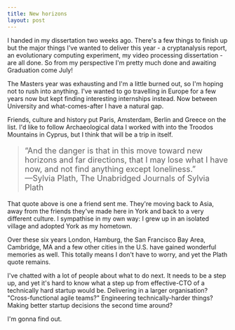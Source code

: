 ```yaml
---
title: New horizons
layout: post
---
```


I handed in my dissertation two weeks ago. There's a few things to finish up but the major things I've wanted to deliver this year - a cryptanalysis report, an evolutionary computing experiment, my video processing dissertation - are all done. So from my perspective I'm pretty much done and awaiting Graduation come July!

The Masters year was exhausting and I'm a little burned out, so I'm hoping not to rush into anything. I've wanted to go travelling in Europe for a few years now but kept finding interesting internships instead. Now between University and what-comes-after I have a natural gap.
<!--more-->

Friends, culture and history put Paris, Amsterdam, Berlin and Greece on the list. I'd like to follow Archaeological data I worked with into the Troodos Mountains in Cyprus, but I think that will be a trip in itself.

<blockquote>
  <p style="font-size: 18px;">“And the danger is that in this move toward new horizons and far directions, that I may lose what I have now, and not find anything except loneliness.”
<br>—Sylvia Plath, The Unabridged Journals of Sylvia Plath</p>
</blockquote>

That quote above is one a friend sent me. They're moving back to Asia, away from the friends they've made here in York and back to a very different culture. I sympathise in my own way: I grew up in an isolated village and adopted York as my hometown.

Over these six years London, Hamburg, the San Francisco Bay Area, Cambridge, MA and a few other cities in the U.S. have gained wonderful memories as well. This totally means I don't have to worry, and yet the Plath quote remains.

I've chatted with a lot of people about what to do next. It needs to be a step up, and yet it's hard to know what a step up from effective-CTO of a technically hard startup would be. Delivering in a larger organisation? "Cross-functional agile teams?" Engineering technically-harder things? Making better startup decisions the second time around?

I'm gonna find out.

<!--
End of the day, it just has to be rewarding and worthwhile while either paying the bills or working around them.

The UK has taken a disturbing turn in the last year, and I don't quite know what it means for my or our future.

If I want to focus on engineering I'd like to work with Distributed Systems at an organisation that does good. If I want to mix product and engineering I'd either look at Product Manager or head back into startups. If I want to

The UK has taken a disturbing turn in the last year, and I don't quite know what it means for my or our future.

head back into startups I have a choice of doing my own - Dreamforge taught me a lot about the early-stage - or finding a team and direction I like.

I've chatted with a lot of people about what to do next. Deciding on a career direction is tricky. If I want to focus on engineering I'd like to work with Microservices and Distributed Systems somewhere that does good. If I want to head back into startups I have a choice of doing my own - Dreamforge taught me a lot about the early-stage - or finding a team and direction I like.
-->
